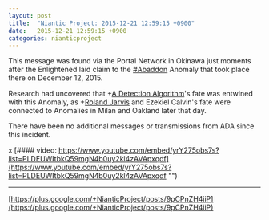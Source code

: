 ```yaml
---
layout: post
title:  "Niantic Project: 2015-12-21 12:59:15 +0900"
date:   2015-12-21 12:59:15 +0900
categories: nianticproject
---
```

This message was found via the Portal Network in Okinawa just moments after the Enlightened laid claim to the [#Abaddon](https://plus.google.com/s/%23Abaddon "") Anomaly that took place there on December 12, 2015.

Research had uncovered that +[A Detection Algorithm](https://plus.google.com/114076692022231059864 "")'s fate was entwined with this Anomaly, as +[Roland Jarvis](https://plus.google.com/103568659333550762891 "") and Ezekiel Calvin's fate were connected to Anomalies in Milan and Oakland later that day.

There have been no additional messages or transmissions from ADA since this incident.

x
[#### video: https://www.youtube.com/embed/yrY275obs7s?list=PLDEUWItbkQ59mgN4b0uy2kl4zAVApxqdf](https://www.youtube.com/embed/yrY275obs7s?list=PLDEUWItbkQ59mgN4b0uy2kl4zAVApxqdf "")
- - -
[https://plus.google.com/+NianticProject/posts/9pCPnZH4iiP](https://plus.google.com/+NianticProject/posts/9pCPnZH4iiP)
